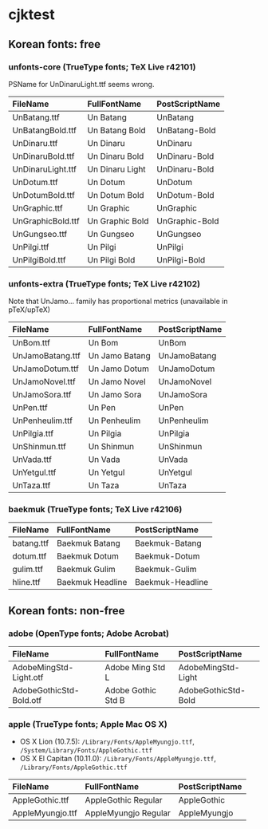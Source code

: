 # cjktest


## Korean fonts: free

### unfonts-core (TrueType fonts; TeX Live r42101)

PSName for UnDinaruLight.ttf seems wrong.

|FileName|FullFontName|PostScriptName|
|:--|:--|:--|
|UnBatang.ttf|Un Batang|UnBatang|
|UnBatangBold.ttf|Un Batang Bold|UnBatang-Bold|
|UnDinaru.ttf|Un Dinaru|UnDinaru|
|UnDinaruBold.ttf|Un Dinaru Bold|UnDinaru-Bold|
|UnDinaruLight.ttf|Un Dinaru Light|UnDinaru-Bold|
|UnDotum.ttf|Un Dotum|UnDotum|
|UnDotumBold.ttf|Un Dotum Bold|UnDotum-Bold|
|UnGraphic.ttf|Un Graphic|UnGraphic|
|UnGraphicBold.ttf|Un Graphic Bold|UnGraphic-Bold|
|UnGungseo.ttf|Un Gungseo|UnGungseo|
|UnPilgi.ttf|Un Pilgi|UnPilgi|
|UnPilgiBold.ttf|Un Pilgi Bold|UnPilgi-Bold|

### unfonts-extra (TrueType fonts; TeX Live r42102)

Note that UnJamo... family has proportional metrics (unavailable in pTeX/upTeX)

|FileName|FullFontName|PostScriptName|
|:--|:--|:--|
|UnBom.ttf|Un Bom|UnBom|
|UnJamoBatang.ttf|Un Jamo Batang|UnJamoBatang|
|UnJamoDotum.ttf|Un Jamo Dotum|UnJamoDotum|
|UnJamoNovel.ttf|Un Jamo Novel|UnJamoNovel|
|UnJamoSora.ttf|Un Jamo Sora|UnJamoSora|
|UnPen.ttf|Un Pen|UnPen|
|UnPenheulim.ttf|Un Penheulim|UnPenheulim|
|UnPilgia.ttf|Un Pilgia|UnPilgia|
|UnShinmun.ttf|Un Shinmun|UnShinmun|
|UnVada.ttf|Un Vada|UnVada|
|UnYetgul.ttf|Un Yetgul|UnYetgul|
|UnTaza.ttf|Un Taza|UnTaza|

### baekmuk (TrueType fonts; TeX Live r42106)

|FileName|FullFontName|PostScriptName|
|:--|:--|:--|
|batang.ttf|Baekmuk Batang|Baekmuk-Batang|
|dotum.ttf|Baekmuk Dotum|Baekmuk-Dotum|
|gulim.ttf|Baekmuk Gulim|Baekmuk-Gulim|
|hline.ttf|Baekmuk Headline|Baekmuk-Headline|


## Korean fonts: non-free

### adobe (OpenType fonts; Adobe Acrobat)

|FileName|FullFontName|PostScriptName|
|:--|:--|:--|
|AdobeMingStd-Light.otf|Adobe Ming Std L|AdobeMingStd-Light|
|AdobeGothicStd-Bold.otf|Adobe Gothic Std B|AdobeGothicStd-Bold|

### apple (TrueType fonts; Apple Mac OS X)

- OS X Lion (10.7.5): `/Library/Fonts/AppleMyungjo.ttf`, `/System/Library/Fonts/AppleGothic.ttf`
- OS X El Capitan (10.11.0): `/Library/Fonts/AppleMyungjo.ttf`, `/Library/Fonts/AppleGothic.ttf`

|FileName|FullFontName|PostScriptName|
|:--|:--|:--|
|AppleGothic.ttf|AppleGothic Regular|AppleGothic|
|AppleMyungjo.ttf|AppleMyungjo Regular|AppleMyungjo|
